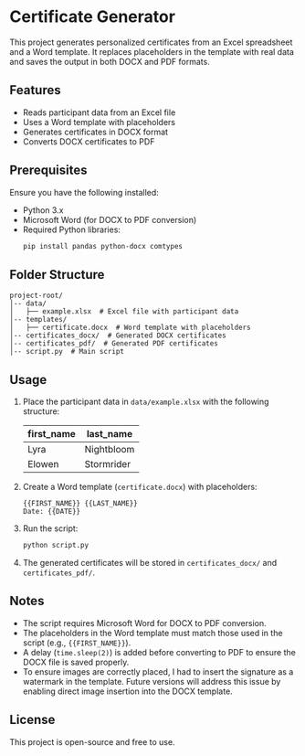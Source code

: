 # Certificate Generator

This project generates personalized certificates from an Excel spreadsheet and a Word template. It replaces placeholders in the template with real data and saves the output in both DOCX and PDF formats.

## Features
- Reads participant data from an Excel file
- Uses a Word template with placeholders
- Generates certificates in DOCX format
- Converts DOCX certificates to PDF

## Prerequisites
Ensure you have the following installed:
- Python 3.x
- Microsoft Word (for DOCX to PDF conversion)
- Required Python libraries:
  ```sh
  pip install pandas python-docx comtypes
  ```

## Folder Structure
```
project-root/
│-- data/
│   ├── example.xlsx  # Excel file with participant data
│-- templates/
│   ├── certificate.docx  # Word template with placeholders
│-- certificates_docx/  # Generated DOCX certificates
│-- certificates_pdf/  # Generated PDF certificates
│-- script.py  # Main script
```

## Usage
1. Place the participant data in `data/example.xlsx` with the following structure:

   | first_name | last_name  |
   |------------|------------|
   | Lyra       | Nightbloom |
   | Elowen     | Stormrider |

2. Create a Word template (`certificate.docx`) with placeholders:
   ```
   {{FIRST_NAME}} {{LAST_NAME}}
   Date: {{DATE}}
   ```

3. Run the script:
   ```sh
   python script.py
   ```

4. The generated certificates will be stored in `certificates_docx/` and `certificates_pdf/`.

## Notes
- The script requires Microsoft Word for DOCX to PDF conversion.
- The placeholders in the Word template must match those used in the script (e.g., `{{FIRST_NAME}}`).
- A delay (`time.sleep(2)`) is added before converting to PDF to ensure the DOCX file is saved properly.
- To ensure images are correctly placed, I had to insert the signature as a watermark in the template. Future versions will address this issue by enabling direct image insertion into the DOCX template.

## License
This project is open-source and free to use.